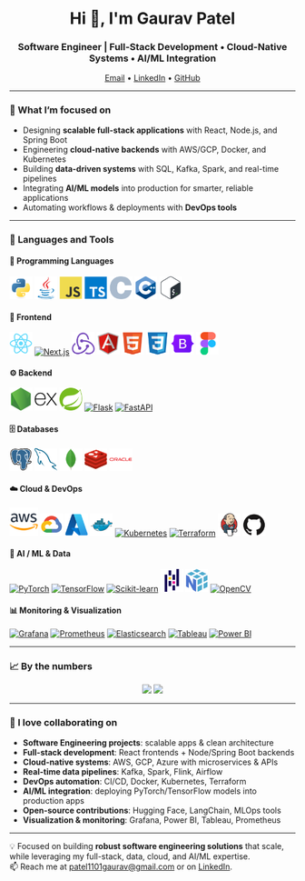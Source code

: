 <!-- Profile Landing Page for Gaurav Patel -->

<h1 align="center">Hi 👋, I'm Gaurav Patel</h1>
<h3 align="center">Software Engineer | Full-Stack Development • Cloud-Native Systems • AI/ML Integration</h3>

<p align="center">
  <a href="mailto:patel1101gaurav@gmail.com">Email</a> • 
  <a href="https://www.linkedin.com/in/ggp11/">LinkedIn</a> • 
  <a href="https://github.com/GauravP1101?tab=repositories">GitHub</a>
</p>

---

### 🔭 What I’m focused on
- Designing **scalable full-stack applications** with React, Node.js, and Spring Boot  
- Engineering **cloud-native backends** with AWS/GCP, Docker, and Kubernetes  
- Building **data-driven systems** with SQL, Kafka, Spark, and real-time pipelines  
- Integrating **AI/ML models** into production for smarter, reliable applications  
- Automating workflows & deployments with **DevOps tools**  

---

### 🧰 Languages and Tools  

#### 📝 Programming Languages  
<p>
  <a href="https://www.python.org/" target="_blank"><img src="https://raw.githubusercontent.com/devicons/devicon/master/icons/python/python-original.svg" alt="Python" width="40"/></a>
  <a href="https://www.java.com/" target="_blank"><img src="https://raw.githubusercontent.com/devicons/devicon/master/icons/java/java-original.svg" alt="Java" width="40"/></a>
  <a href="https://developer.mozilla.org/en-US/docs/Web/JavaScript" target="_blank"><img src="https://raw.githubusercontent.com/devicons/devicon/master/icons/javascript/javascript-original.svg" alt="JavaScript" width="40"/></a>
  <a href="https://www.typescriptlang.org/" target="_blank"><img src="https://raw.githubusercontent.com/devicons/devicon/master/icons/typescript/typescript-original.svg" alt="TypeScript" width="40"/></a>
  <a href="https://www.cprogramming.com/" target="_blank"><img src="https://raw.githubusercontent.com/devicons/devicon/master/icons/c/c-original.svg" alt="C" width="40"/></a>
  <a href="https://www.w3schools.com/cpp/" target="_blank"><img src="https://raw.githubusercontent.com/devicons/devicon/master/icons/cplusplus/cplusplus-original.svg" alt="C++" width="40"/></a>
  <a href="https://www.gnu.org/software/bash/" target="_blank"><img src="https://raw.githubusercontent.com/devicons/devicon/master/icons/bash/bash-original.svg" alt="Bash" width="40"/></a>
</p>  

#### 🎨 Frontend  
<p>
  <a href="https://reactjs.org/" target="_blank"><img src="https://raw.githubusercontent.com/devicons/devicon/master/icons/react/react-original.svg" alt="React" width="40"/></a>
  <a href="https://nextjs.org/" target="_blank"><img src="https://cdn.jsdelivr.net/gh/devicons/devicon/icons/nextjs/nextjs-original.svg" alt="Next.js" width="40"/></a>
  <a href="https://redux.js.org/" target="_blank"><img src="https://raw.githubusercontent.com/devicons/devicon/master/icons/redux/redux-original.svg" alt="Redux" width="40"/></a>
  <a href="https://angular.io/" target="_blank"><img src="https://raw.githubusercontent.com/devicons/devicon/master/icons/angularjs/angularjs-original.svg" alt="Angular" width="40"/></a>
  <a href="https://www.w3.org/html/" target="_blank"><img src="https://raw.githubusercontent.com/devicons/devicon/master/icons/html5/html5-original.svg" alt="HTML5" width="40"/></a>
  <a href="https://www.w3schools.com/css/" target="_blank"><img src="https://raw.githubusercontent.com/devicons/devicon/master/icons/css3/css3-original.svg" alt="CSS3" width="40"/></a>
  <a href="https://getbootstrap.com/" target="_blank"><img src="https://raw.githubusercontent.com/devicons/devicon/master/icons/bootstrap/bootstrap-original.svg" alt="Bootstrap" width="40"/></a>
  <a href="https://www.figma.com/" target="_blank"><img src="https://raw.githubusercontent.com/devicons/devicon/master/icons/figma/figma-original.svg" alt="Figma" width="40"/></a>
</p>  

#### ⚙️ Backend  
<p>
  <a href="https://nodejs.org" target="_blank"><img src="https://raw.githubusercontent.com/devicons/devicon/master/icons/nodejs/nodejs-original.svg" alt="Node.js" width="40"/></a>
  <a href="https://expressjs.com/" target="_blank"><img src="https://raw.githubusercontent.com/devicons/devicon/master/icons/express/express-original.svg" alt="Express" width="40"/></a>
  <a href="https://spring.io/projects/spring-boot" target="_blank"><img src="https://raw.githubusercontent.com/devicons/devicon/master/icons/spring/spring-original.svg" alt="Spring Boot" width="40"/></a>
  <a href="https://flask.palletsprojects.com/" target="_blank"><img src="https://www.vectorlogo.zone/logos/pocoo_flask/pocoo_flask-icon.svg" alt="Flask" width="40"/></a>
  <a href="https://fastapi.tiangolo.com/" target="_blank"><img src="https://cdn.jsdelivr.net/gh/devicons/devicon/icons/fastapi/fastapi-original.svg" alt="FastAPI" width="40"/></a>
</p>  

#### 🗄️ Databases  
<p>
  <a href="https://www.postgresql.org/" target="_blank"><img src="https://raw.githubusercontent.com/devicons/devicon/master/icons/postgresql/postgresql-original.svg" alt="PostgreSQL" width="40"/></a>
  <a href="https://www.mysql.com/" target="_blank"><img src="https://raw.githubusercontent.com/devicons/devicon/master/icons/mysql/mysql-original.svg" alt="MySQL" width="40"/></a>
  <a href="https://www.mongodb.com/" target="_blank"><img src="https://raw.githubusercontent.com/devicons/devicon/master/icons/mongodb/mongodb-original.svg" alt="MongoDB" width="40"/></a>
  <a href="https://redis.io/" target="_blank"><img src="https://raw.githubusercontent.com/devicons/devicon/master/icons/redis/redis-original.svg" alt="Redis" width="40"/></a>
  <a href="https://www.oracle.com/database/" target="_blank"><img src="https://raw.githubusercontent.com/devicons/devicon/master/icons/oracle/oracle-original.svg" alt="Oracle" width="40"/></a>
</p>  

#### ☁️ Cloud & DevOps  
<p>
  <a href="https://aws.amazon.com/" target="_blank"><img src="https://raw.githubusercontent.com/devicons/devicon/master/icons/amazonwebservices/amazonwebservices-original-wordmark.svg" alt="AWS" width="50"/></a>
  <a href="https://cloud.google.com/" target="_blank"><img src="https://raw.githubusercontent.com/devicons/devicon/master/icons/googlecloud/googlecloud-original.svg" alt="GCP" width="40"/></a>
  <a href="https://azure.microsoft.com/" target="_blank"><img src="https://raw.githubusercontent.com/devicons/devicon/master/icons/azure/azure-original.svg" alt="Azure" width="40"/></a>
  <a href="https://www.docker.com/" target="_blank"><img src="https://raw.githubusercontent.com/devicons/devicon/master/icons/docker/docker-original.svg" alt="Docker" width="40"/></a>
  <a href="https://kubernetes.io/" target="_blank"><img src="https://www.vectorlogo.zone/logos/kubernetes/kubernetes-icon.svg" alt="Kubernetes" width="40"/></a>
  <a href="https://www.terraform.io/" target="_blank"><img src="https://cdn.jsdelivr.net/gh/devicons/devicon/icons/terraform/terraform-original.svg" alt="Terraform" width="40"/></a>
  <a href="https://www.jenkins.io/" target="_blank"><img src="https://raw.githubusercontent.com/devicons/devicon/master/icons/jenkins/jenkins-original.svg" alt="Jenkins" width="40"/></a>
  <a href="https://github.com/" target="_blank"><img src="https://raw.githubusercontent.com/devicons/devicon/master/icons/github/github-original.svg" alt="GitHub" width="40"/></a>
</p>  

#### 🤖 AI / ML & Data  
<p>
  <a href="https://pytorch.org/" target="_blank"><img src="https://www.vectorlogo.zone/logos/pytorch/pytorch-icon.svg" alt="PyTorch" width="40"/></a>
  <a href="https://www.tensorflow.org/" target="_blank"><img src="https://www.vectorlogo.zone/logos/tensorflow/tensorflow-icon.svg" alt="TensorFlow" width="40"/></a>
  <a href="https://scikit-learn.org/" target="_blank"><img src="https://upload.wikimedia.org/wikipedia/commons/0/05/Scikit_learn_logo_small.svg" alt="Scikit-learn" width="40"/></a>
  <a href="https://pandas.pydata.org/" target="_blank"><img src="https://raw.githubusercontent.com/devicons/devicon/master/icons/pandas/pandas-original.svg" alt="Pandas" width="40"/></a>
  <a href="https://numpy.org/" target="_blank"><img src="https://raw.githubusercontent.com/devicons/devicon/master/icons/numpy/numpy-original.svg" alt="NumPy" width="40"/></a>
  <a href="https://opencv.org/" target="_blank"><img src="https://www.vectorlogo.zone/logos/opencv/opencv-icon.svg" alt="OpenCV" width="40"/></a>
</p>  

#### 📊 Monitoring & Visualization  
<p>
  <a href="https://grafana.com/" target="_blank"><img src="https://cdn.jsdelivr.net/gh/devicons/devicon/icons/grafana/grafana-original.svg" alt="Grafana" width="40"/></a>
  <a href="https://prometheus.io/" target="_blank"><img src="https://cdn.jsdelivr.net/gh/devicons/devicon/icons/prometheus/prometheus-original.svg" alt="Prometheus" width="40"/></a>
  <a href="https://www.elastic.co/" target="_blank"><img src="https://cdn.jsdelivr.net/gh/devicons/devicon/icons/elasticsearch/elasticsearch-original.svg" alt="Elasticsearch" width="40"/></a>
  <a href="https://www.tableau.com/" target="_blank"><img src="https://cdn.jsdelivr.net/gh/devicons/devicon/icons/tableau/tableau-original.svg" alt="Tableau" width="40"/></a>
  <a href="https://powerbi.microsoft.com/" target="_blank"><img src="https://cdn.jsdelivr.net/gh/devicons/devicon/icons/powerbi/powerbi-original.svg" alt="Power BI" width="40"/></a>
</p>  

---

### 📈 By the numbers
<p align="center">
  <img src="https://github-readme-stats.vercel.app/api?username=GauravP1101&show_icons=true&theme=radical" height="160" />
  <img src="https://github-readme-stats.vercel.app/api/top-langs/?username=GauravP1101&layout=compact&theme=radical" height="160" />
</p>

---

### 🤝 I love collaborating on
- **Software Engineering projects**: scalable apps & clean architecture  
- **Full-stack development**: React frontends + Node/Spring Boot backends  
- **Cloud-native systems**: AWS, GCP, Azure with microservices & APIs  
- **Real-time data pipelines**: Kafka, Spark, Flink, Airflow  
- **DevOps automation**: CI/CD, Docker, Kubernetes, Terraform  
- **AI/ML integration**: deploying PyTorch/TensorFlow models into production apps  
- **Open-source contributions**: Hugging Face, LangChain, MLOps tools  
- **Visualization & monitoring**: Grafana, Power BI, Tableau, Prometheus  

---

💡 Focused on building **robust software engineering solutions** that scale, while leveraging my full-stack, data, cloud, and AI/ML expertise.  
📫 Reach me at <a href="mailto:patel1101gaurav@gmail.com">patel1101gaurav@gmail.com</a> or on <a href="https://www.linkedin.com/in/ggp11/">LinkedIn</a>.
